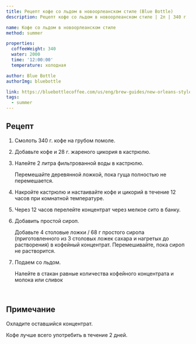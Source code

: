 ```yaml
---
title: Рецепт кофе со льдом в новоорлеанском стиле (Blue Bottle)
description: Рецепт кофе со льдом в новоорлеанском стиле | 2л | 340 г

name: Кофе со льдом в новоорлеанском стиле
method: summer

properties:
  coffeeWeight: 340
  water: 2000
  time: '12:00:00'
  temperature: холодная

author: Blue Bottle
authorImg: bluebottle

link: https://bluebottlecoffee.com/us/eng/brew-guides/new-orleans-style-iced-coffee
tags:
  - summer
---
```


## Рецепт

1. Смолоть 340 г. кофе на грубом помоле.

2. Добавьте кофе и 28 г. жареного цикория в кастрюлю.

3. Налейте 2 литра фильтрованной воды в кастрюлю. <p class="time-note">Перемешайте деревянной ложкой, пока гуща полностью не перемешается.</p>

4. Накройте кастрюлю и настаивайте кофе и цикорий в течение 12 часов при комнатной температуре.

5. Через 12 часов перелейте концентрат через мелкое сито в банку.

6. Добавить простой сироп. <p class="time-note">Добавьте 4 столовые ложки / 68 г простого сиропа (приготовленного из 3 столовых ложек сахара и нагретых до растворения) в кофейный концентрат. Перемешивайте, пока сироп не растворится.</p>

7. Подаем со льдом. <p class="time-note">Налейте в стакан равные количества кофейного концентрата и молока или сливок</p>

<br>
<div class="info-warm">

## Примечание

Охладите оставшийся концентрат.

Кофе лучше всего употребить в течение 2 дней.

</div>

